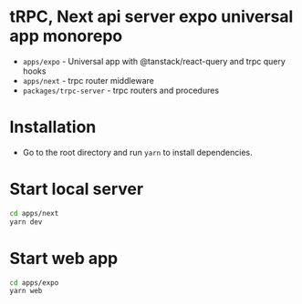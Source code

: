 # tRPC, Next api server expo universal app monorepo

- `apps/expo` - Universal app with @tanstack/react-query and trpc query hooks
- `apps/next` - trpc router middleware
- `packages/trpc-server` - trpc routers and procedures

# Installation

- Go to the root directory and run `yarn` to install dependencies.

# Start local server

```bash
cd apps/next
yarn dev
```

# Start web app

```bash
cd apps/expo
yarn web
```
